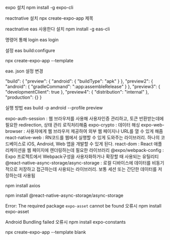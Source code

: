 expo 설치
npm install -g expo-cli

reactnative 설치 
npx create-expo-app 제목

reactnative eas 사용한다 설치 
npm install -g eas-cli

명령어 통해 login 
eas login

설정
eas build:configure

npx create-expo-app --template


eae. json 설정 변경

  "build": {
    "preview": {
      "android": {
        "buildType": "apk"
      }
    },
    "preview2": {
      "android": {
        "gradleCommand": ":app:assembleRelease"
      }
    },
    "preview3": {
      "developmentClient": true
    },
    "preview4": {
      "distribution": "internal"
    },
    "production": {}
  }

실행 방법
eas build -p android --profile preview


expo-auth-session : 웹 브라우저를 사용해 사용자인증 관리하고, 토큰 반환받는데에 필요한 redirection, 상태 관리 로직처리해줌
expo-crypto : 데이터 해싱
expo-web-browser : 사용자에게 웹 브라우저 제공하여 외부 웹 페이지나 URL를 열 수 있게 해줌
react-native-web : RN코드를 웹에서 실행할 수 있게 도와주는 라이브러리. 하나의 코드베이스로 iOS, Android, Web 앱을 개발할 수 있게 된다.
react-dom : React 애플리케이션을 웹 페이지에 렌더링하는데 필요한 라이브러리
@expo/webpack-config : Expo 프로젝트에서 Webpack구성을 사용자화하거나 확장할 때 사용되는 유틸리티
@react-native-async-storage/async-storage : 로컬 디바이스에 데이터를 비동기적으로 저장하고 접근하는데 사용되는 라이브러리. 보통 세션 또는 간단한 데이터를 저장하는데 사용됨

npm install axios

npm install @react-native-async-storage/async-storage

Error: The required package `expo-asset` cannot be found 오류시
npm install expo-asset

Android Bundling failed 오류시
npm install expo-constants

npx create-expo-app --template
blank